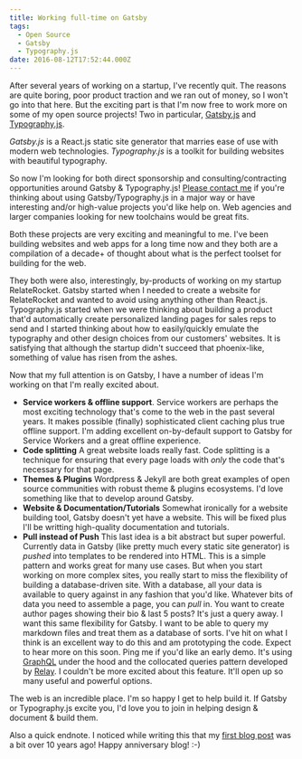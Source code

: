 ```yaml
---
title: Working full-time on Gatsby
tags:
  - Open Source
  - Gatsby
  - Typography.js
date: 2016-08-12T17:52:44.000Z
---
```


After several years of working on a startup, I've recently quit. The
reasons are quite boring, poor product traction and we ran out of money,
so I won't go into that here. But the exciting part is that I'm now free
to work more on some of my open source projects! Two in particular,
[Gatsby.js](https://github.com/gatsbyjs/gatsby) and
[Typography.js](https://github.com/kyleamathews/typography.js).

*Gatsby.js* is a React.js static site generator that marries ease of
use with modern web technologies. *Typography.js* is a toolkit for
building websites with beautiful typography.

So now I'm looking for both direct sponsorship and
consulting/contracting opportunities around Gatsby & Typography.js!
[Please contact me](mailto:mathews.kyle@gmail.com) if you're thinking
about using Gatsby/Typography.js in a major way or have interesting
and/or high-value projects you'd like help on. Web agencies and larger
companies looking for new toolchains would be great fits.

Both these projects are very exciting and meaningful to me. I've been
building websites and web apps for a long time now and they both are a
compilation of a decade+ of thought about what is the perfect toolset
for building for the web.

They both were also, interestingly, by-products of working on my startup
RelateRocket. Gatsby started when I needed to create a website for
RelateRocket and wanted to avoid using anything other than React.js.
Typography.js started when we were thinking about building a product
that'd automatically create personalized landing pages for sales reps to
send and I started thinking about how to easily/quickly emulate the
typography and other design choices from our customers' websites. It is
satisfying that although the startup didn't succeed that phoenix-like,
something of value has risen from the ashes.

Now that my full attention is on Gatsby, I have a number of ideas
I'm working on that I'm really excited about.

* **Service workers & offline support**. Service workers are perhaps the
  most exciting technology that's come to the web in the past several
years. It makes possible (finally) sophisticated client caching plus
true offline support. I'm adding excellent on-by-default support to
Gatsby for Service Workers and a great offline experience.
* **Code splitting** A great website loads really fast. Code splitting
  is a technique for ensuring that every page loads with *only* the code
that's necessary for that page.
* **Themes & Plugins** Wordpress & Jekyll are both great examples of
  open source communities with robust theme & plugins ecosystems. I'd
love something like that to develop around Gatsby.
* **Website & Documentation/Tutorials** Somewhat ironically for a
  website building tool, Gatsby doesn't yet have a website. This will be
fixed plus I'll be writting high-quality documentation and tutorials.
* **Pull instead of Push** This last idea is a bit abstract but super
  powerful. Currently data in Gatsby (like pretty much every static site
generator) is *pushed* into templates to be rendered into HTML. This is
a simple pattern and works great for many use cases. But when you start
working on more complex sites, you really start to miss the flexibility
of building a database-driven site. With a database, all your data is
available to query against in any fashion that you'd like. Whatever bits
of data you need to assemble a page, you can *pull* in. You want to
create author pages showing their bio & last 5 posts? It's just a query
away. I want this same flexibility for Gatsby. I want to be able to
query my markdown files and treat them as a database of sorts. I've hit
on what I think is an excellent way to do this and am prototyping the
code. Expect to hear more on this soon. Ping me if you'd like an early
demo. It's using [GraphQL](http://graphql.org) under the hood and the
collocated queries pattern developed by
[Relay](https://facebook.github.io/relay/). I couldn't be more excited
about this feature. It'll open up so many useful and powerful options.

The web is an incredible place. I'm so happy I get to help build it. If
Gatsby or Typography.js excite you, I'd love you to join in helping
design & document & build them.

Also a quick endnote. I noticed while writing this that my [first blog
post](https://bricolage.io/first-post/) was a bit over 10 years ago!
Happy anniversary blog! :-)
